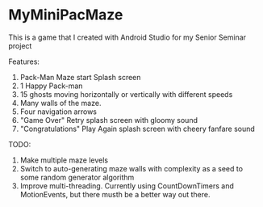 # MyMiniPacMaze
This is a game that I created with Android Studio for my Senior Seminar project

Features:
1. Pack-Man Maze start Splash screen
2. 1 Happy Pack-man
3. 15 ghosts moving horizontally or vertically with different speeds
4. Many walls of the maze.
5. Four navigation arrows
6. "Game Over" Retry splash screen with gloomy sound
7. "Congratulations" Play Again splash screen with cheery fanfare sound

TODO:
1. Make multiple maze levels
2. Switch to auto-generating maze walls with complexity as a seed to some random generator algorithm
3. Improve multi-threading. Currently using CountDownTimers and MotionEvents, but there musth be a better way out there.
